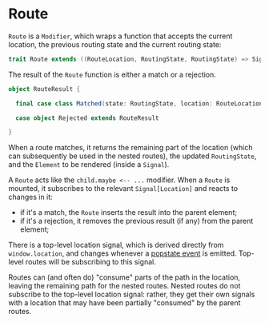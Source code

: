 # Route

`Route` is a `Modifier`, which wraps a function that accepts the current location,
the previous routing state and the current routing state:

```scala
trait Route extends ((RouteLocation, RoutingState, RoutingState) => Signal[RouteResult]) with Mod[HtmlElement]
```

The result of the `Route` function is either a match or a rejection.

```scala
object RouteResult {

  final case class Matched(state: RoutingState, location: RouteLocation, result: () => Signal[Element]) extends RouteResult

  case object Rejected extends RouteResult

}
```

When a route matches, it returns the remaining part of the location (which can subsequently be used in the
nested routes), the updated `RoutingState`, and the `Element` to be rendered (inside a `Signal`).

A `Route` acts like the `child.maybe <-- ...` modifier. When a `Route` is mounted, it subscribes to the relevant `Signal[Location]` 
and reacts to changes in it:

* if it's a match, the `Route` inserts the result into the parent element;
* if it's a rejection, it removes the previous result (if any) from the parent element;

There is a top-level location signal, which is derived directly from `window.location`, and changes
whenever a [popstate event](https://developer.mozilla.org/en-US/docs/Web/API/Window/popstate_event)
is emitted. Top-level routes will be subscribing to this signal.

Routes can (and often do) "consume" parts of the path in the location, leaving the remaining path for
the nested routes. Nested routes do not subscribe to the top-level location signal: rather, they get their own signals
with a location that may have been partially "consumed" by the parent routes.
